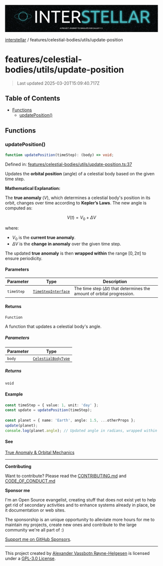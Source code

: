 <div><img alt="SPECCER logo" src="https://raw.githubusercontent.com/phun-ky/interstellar/main/public/interstellar-header.png" style="max-height:120px;"/></div>

[interstellar](../../../README.md) /
features/celestial-bodies/utils/update-position

# features/celestial-bodies/utils/update-position

> Last updated 2025-03-20T15:09:40.717Z

## Table of Contents

- [Functions](#functions)
  - [updatePosition()](#updateposition)

## Functions

### updatePosition()

```ts
function updatePosition(timeStep): (body) => void;
```

Defined in:
[features/celestial-bodies/utils/update-position.ts:37](https://github.com/phun-ky/interstellar/blob/main/src/features/celestial-bodies/utils/update-position.ts#L37)

Updates the **orbital position** (angle) of a celestial body based on the given
time step.

**Mathematical Explanation:**

The **true anomaly** ($V$), which determines a celestial body's position in its
orbit, changes over time according to **Kepler’s Laws**. The new angle is
computed as:

$$
V(t) = V_0 + \Delta V
$$

where:

- $V_0$ is the **current true anomaly**.
- $\Delta V$ is the **change in anomaly** over the given time step.

The updated **true anomaly** is then **wrapped within** the range $[0, 2\pi]$ to
ensure periodicity.

#### Parameters

| Parameter  | Type                                                                | Description                                                                   |
| ---------- | ------------------------------------------------------------------- | ----------------------------------------------------------------------------- |
| `timeStep` | [`TimeStepInterface`](../../../types/temporal.md#timestepinterface) | The time step ($\Delta t$) that determines the amount of orbital progression. |

#### Returns

`Function`

A function that updates a celestial body's angle.

##### Parameters

| Parameter | Type                                                                        |
| --------- | --------------------------------------------------------------------------- |
| `body`    | [`CelestialBodyType`](../../../types/celestial-bodies.md#celestialbodytype) |

##### Returns

`void`

#### Example

```ts
const timeStep = { value: 1, unit: 'day' };
const update = updatePosition(timeStep);

const planet = { name: 'Earth', angle: 1.5, ...otherProps };
update(planet);
console.log(planet.angle); // Updated angle in radians, wrapped within [0, 2π]
```

#### See

[True Anomaly & Orbital Mechanics](https://en.wikipedia.org/wiki/True_anomaly)

---

**Contributing**

Want to contribute? Please read the
[CONTRIBUTING.md](https://github.com/phun-ky/interstellar/blob/main/CONTRIBUTING.md)
and
[CODE_OF_CONDUCT.md](https://github.com/phun-ky/interstellar/blob/main/CODE_OF_CONDUCT.md)

**Sponsor me**

I'm an Open Source evangelist, creating stuff that does not exist yet to help
get rid of secondary activities and to enhance systems already in place, be it
documentation or web sites.

The sponsorship is an unique opportunity to alleviate more hours for me to
maintain my projects, create new ones and contribute to the large community
we're all part of :)

[Support me on GitHub Sponsors](https://github.com/sponsors/phun-ky).

---

This project created by [Alexander Vassbotn Røyne-Helgesen](http://phun-ky.net)
is licensed under a
[GPL-3.0 License](https://choosealicense.com/licenses/gpl-3.0/).

